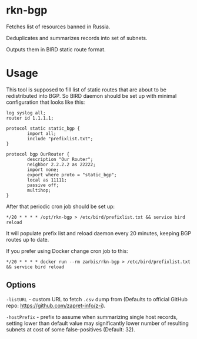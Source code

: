 # rkn-bgp

Fetches list of resources banned in Russia.

Deduplicates and summarizes records into set of subnets.

Outputs them in BIRD static route format.

# Usage

This tool is supposed to fill list of static routes that are about to be redistributed into BGP. So BIRD daemon should be set up with minimal configuration that looks like this:

```
log syslog all;
router id 1.1.1.1;

protocol static static_bgp {
        import all;
        include "prefixlist.txt";
}

protocol bgp OurRouter {
        description "Our Router";
        neighbor 2.2.2.2 as 22222;
        import none;
        export where proto = "static_bgp";
        local as 11111;
        passive off;
        multihop;
}

```

After that periodic cron job should be set up:

`*/20 * * * * /opt/rkn-bgp > /etc/bird/prefixlist.txt && service bird reload`

It will populate prefix list and reload daemon every 20 minutes, keeping BGP routes up to date.

If you prefer using Docker change cron job to this:

`*/20 * * * * docker run --rm zarbis/rkn-bgp > /etc/bird/prefixlist.txt && service bird reload`

## Options

`-listURL` - custom URL to fetch `.csv` dump from (Defaults to official GitHub repo: https://github.com/zapret-info/z-i).

`-hostPrefix` - prefix to assume when summarizing single host records, setting lower than default value may significantly lower number of resulting subnets at cost of some false-positives (Default: 32).
